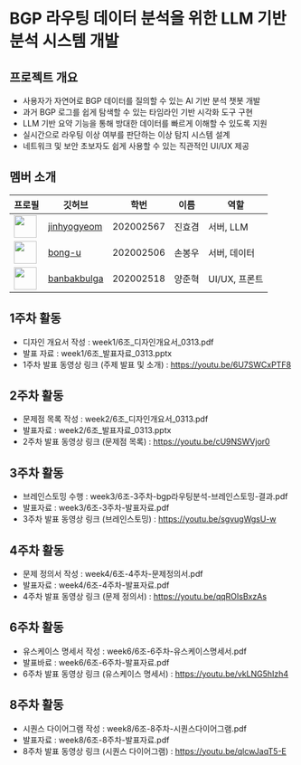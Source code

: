 # BGP 라우팅 데이터 분석을 위한 LLM 기반 분석 시스템 개발

## 프로젝트 개요
- 사용자가 자연어로 BGP 데이터를 질의할 수 있는 AI 기반 분석 챗봇 개발
- 과거 BGP 로그를 쉽게 탐색할 수 있는 타임라인 기반 시각화 도구 구현
- LLM 기반 요약 기능을 통해 방대한 데이터를 빠르게 이해할 수 있도록 지원
- 실시간으로 라우팅 이상 여부를 판단하는 이상 탐지 시스템 설계
- 네트워크 및 보안 초보자도 쉽게 사용할 수 있는 직관적인 UI/UX 제공


## 멤버 소개
| 프로필 | 깃허브 | 학번 | 이름 | 역할 |
| --- | --- | --- | --- | --- |
| <img src="https://github.com/jinhyogyeom.png" width="40"> | [jinhyogyeom](https://github.com/jinhyogyeom) | 202002567 | 진효겸 | 서버, LLM |
| <img src="https://github.com/bong-u.png" width="40"> | [bong-u](https://github.com/bong-u) | 202002506 | 손봉우 | 서버, 데이터 |
| <img src="https://github.com/banbakbulga.png" width="40"> | [banbakbulga](https://github.com/banbakbulga) | 202002518 | 양준혁 | UI/UX, 프론트 |



## 1주차 활동
- 디자인 개요서 작성 : week1/6조_디자인개요서_0313.pdf
- 발표 자료 : week1/6조_발표자료_0313.pptx
- 1주차 발표 동영상 링크 (주제 발표 및 소개) : https://youtu.be/6U7SWCxPTF8

## 2주차 활동
- 문제점 목록 작성 : week2/6조_디자인개요서_0313.pdf
- 발표자료 : week2/6조_발표자료_0313.pptx
- 2주차 발표 동영상 링크 (문제점 목록) : https://youtu.be/cU9NSWVjor0

## 3주차 활동
- 브레인스토밍 수행 : week3/6조-3주차-bgp라우팅분석-브레인스토밍-결과.pdf
- 발표자료 : week3/6조-3주차-발표자료.pdf
- 3주차 발표 동영상 링크 (브레인스토밍) : https://youtu.be/sgvugWgsU-w

## 4주차 활동
- 문제 정의서 작성 : week4/6조-4주차-문제정의서.pdf
- 발표자료 : week4/6조-4주차-발표자료.pdf
- 4주차 발표 동영상 링크 (문제 정의서) : https://youtu.be/qqROIsBxzAs

## 6주차 활동
- 유스케이스 명세서 작성 : week6/6조-6주차-유스케이스명세서.pdf
- 발표바료 : week6/6조-6주차-발표자료.pdf
- 6주차 발표 동영상 링크 (유스케이스 명세서) : https://youtu.be/vkLNG5hIzh4

## 8주차 활동
- 시퀀스 다이어그램 작성 : week8/6조-8주차-시퀀스다이어그램.pdf
- 발표자료 : week8/6조-8주차-발표자료.pdf
- 8주차 발표 동영상 링크 (시퀀스 다이어그램) : https://youtu.be/qlcwJaqT5-E
